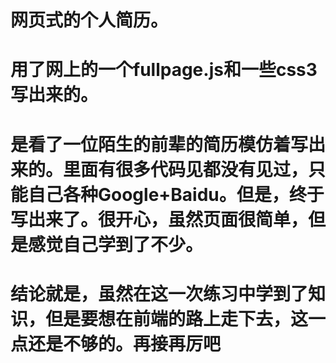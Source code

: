# 网页式的个人简历。
# 用了网上的一个fullpage.js和一些css3写出来的。
# 是看了一位陌生的前辈的简历模仿着写出来的。里面有很多代码见都没有见过，只能自己各种Google+Baidu。但是，终于写出来了。很开心，虽然页面很简单，但是感觉自己学到了不少。
# 结论就是，虽然在这一次练习中学到了知识，但是要想在前端的路上走下去，这一点还是不够的。再接再厉吧
